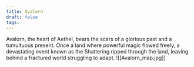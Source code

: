 ```yaml
---
title: Avalorn
draft: false
tags:
---
```


Avalorn, the heart of Aethel, bears the scars of a glorious past and a tumultuous present. Once a land where powerful magic flowed freely, a devastating event known as the Shattering ripped through the land, leaving behind a fractured world struggling to adapt.
![[Avalorn_map.jpg]]